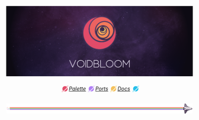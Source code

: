 <div class="banner">
  <center>
    <img src="assets/banner/voidbloom_banner.png"/>
  </center>
</div>
<div class="links">
  <style>
    .planet1 {
      width: 1.25em;
      height: 1.25em;
      vertical-align: -0.125em;
      --rings: #f27c92;
      --planet: #e24d6a;
      overflow: visible;
    }
    .planet2 {
      width: 1.25em;
      height: 1.25em;
      vertical-align: -0.125em;
      --rings: #cbA9fa;
      --planet: #b180f5;
      overflow: visible;
    }
    .planet3 {
      width: 1.25em;
      height: 1.25em;
      vertical-align: -0.125em;
      --rings: #f6d37e;
      --planet: #f4c15d;
      overflow: visible;
    }
    .planet4 {
      width: 1.25em;
      height: 1.25em;
      vertical-align: -0.125em;
      --rings: #58d9f4;
      --planet: #25bfea;
      overflow: visible;
    }
  </style>
  <center>
  <h6>
  <svg class="planet1" aria-hidden="true" viewBox="0 0 512 512">
    <path opacity=".4" fill="var(--rings)" d="M56.6 583.4C31.9 558.7 61.7 485.7 126.7 397.1C135.4 419 147.8 439.1 163 456.5C154.8 468.5 147.4 480.1 140.9 491C137.1 497.5 133.6 503.6 130.6 509.3C136.3 506.3 142.4 502.9 148.9 499C159.8 492.6 171.3 485.2 183.4 477C231 444.4 286.4 398.4 342.3 342.5C398.2 286.6 444.4 231.1 477 183.5C485.2 171.5 492.6 159.9 499 149C502.8 142.5 506.3 136.4 509.3 130.7C503.6 133.7 497.5 137.1 491 141C480.1 147.4 468.6 154.8 456.6 163C439.1 147.8 419 135.4 397.1 126.7C485.7 61.7 558.7 31.9 583.4 56.6C608.1 81.3 578.3 154.3 513.3 242.9C479.9 288.5 437.1 338.2 387.7 387.6C338.3 437 288.6 479.8 243 513.2C154.4 578.2 81.4 608 56.7 583.3z"/><path fill="var(--planet)" d="M242.9 513.3C266.7 522.8 292.7 528 320 528C434.9 528 528 434.9 528 320C528 292.8 522.8 266.8 513.3 242.9C479.9 288.5 437.1 338.2 387.7 387.6C338.3 437 288.6 479.8 243 513.2zM477 183.5C438.9 139.7 382.7 112 320 112C205.1 112 112 205.1 112 320C112 382.6 139.7 438.8 183.5 477C231.1 444.4 286.5 398.4 342.4 342.5C398.3 286.6 444.4 231.1 477 183.5z"/>
  </svg>
  <a href="https://www.google.com">Palette</a>
  <svg class="planet2" aria-hidden="true" viewBox="0 0 512 512">
    <path opacity=".4" fill="var(--rings)" d="M56.6 583.4C31.9 558.7 61.7 485.7 126.7 397.1C135.4 419 147.8 439.1 163 456.5C154.8 468.5 147.4 480.1 140.9 491C137.1 497.5 133.6 503.6 130.6 509.3C136.3 506.3 142.4 502.9 148.9 499C159.8 492.6 171.3 485.2 183.4 477C231 444.4 286.4 398.4 342.3 342.5C398.2 286.6 444.4 231.1 477 183.5C485.2 171.5 492.6 159.9 499 149C502.8 142.5 506.3 136.4 509.3 130.7C503.6 133.7 497.5 137.1 491 141C480.1 147.4 468.6 154.8 456.6 163C439.1 147.8 419 135.4 397.1 126.7C485.7 61.7 558.7 31.9 583.4 56.6C608.1 81.3 578.3 154.3 513.3 242.9C479.9 288.5 437.1 338.2 387.7 387.6C338.3 437 288.6 479.8 243 513.2C154.4 578.2 81.4 608 56.7 583.3z"/><path fill="var(--planet)" d="M242.9 513.3C266.7 522.8 292.7 528 320 528C434.9 528 528 434.9 528 320C528 292.8 522.8 266.8 513.3 242.9C479.9 288.5 437.1 338.2 387.7 387.6C338.3 437 288.6 479.8 243 513.2zM477 183.5C438.9 139.7 382.7 112 320 112C205.1 112 112 205.1 112 320C112 382.6 139.7 438.8 183.5 477C231.1 444.4 286.5 398.4 342.4 342.5C398.3 286.6 444.4 231.1 477 183.5z"/>
  </svg>
  <a href="https://www.google.com">Ports</a>
  <svg class="planet3" aria-hidden="true" viewBox="0 0 512 512">
    <path opacity=".4" fill="var(--rings)" d="M56.6 583.4C31.9 558.7 61.7 485.7 126.7 397.1C135.4 419 147.8 439.1 163 456.5C154.8 468.5 147.4 480.1 140.9 491C137.1 497.5 133.6 503.6 130.6 509.3C136.3 506.3 142.4 502.9 148.9 499C159.8 492.6 171.3 485.2 183.4 477C231 444.4 286.4 398.4 342.3 342.5C398.2 286.6 444.4 231.1 477 183.5C485.2 171.5 492.6 159.9 499 149C502.8 142.5 506.3 136.4 509.3 130.7C503.6 133.7 497.5 137.1 491 141C480.1 147.4 468.6 154.8 456.6 163C439.1 147.8 419 135.4 397.1 126.7C485.7 61.7 558.7 31.9 583.4 56.6C608.1 81.3 578.3 154.3 513.3 242.9C479.9 288.5 437.1 338.2 387.7 387.6C338.3 437 288.6 479.8 243 513.2C154.4 578.2 81.4 608 56.7 583.3z"/><path fill="var(--planet)" d="M242.9 513.3C266.7 522.8 292.7 528 320 528C434.9 528 528 434.9 528 320C528 292.8 522.8 266.8 513.3 242.9C479.9 288.5 437.1 338.2 387.7 387.6C338.3 437 288.6 479.8 243 513.2zM477 183.5C438.9 139.7 382.7 112 320 112C205.1 112 112 205.1 112 320C112 382.6 139.7 438.8 183.5 477C231.1 444.4 286.5 398.4 342.4 342.5C398.3 286.6 444.4 231.1 477 183.5z"/>
  </svg>
  <a href="https://www.google.com">Docs</a>
  <svg class="planet4" aria-hidden="true" viewBox="0 0 512 512">
    <path opacity=".4" fill="var(--rings)" d="M56.6 583.4C31.9 558.7 61.7 485.7 126.7 397.1C135.4 419 147.8 439.1 163 456.5C154.8 468.5 147.4 480.1 140.9 491C137.1 497.5 133.6 503.6 130.6 509.3C136.3 506.3 142.4 502.9 148.9 499C159.8 492.6 171.3 485.2 183.4 477C231 444.4 286.4 398.4 342.3 342.5C398.2 286.6 444.4 231.1 477 183.5C485.2 171.5 492.6 159.9 499 149C502.8 142.5 506.3 136.4 509.3 130.7C503.6 133.7 497.5 137.1 491 141C480.1 147.4 468.6 154.8 456.6 163C439.1 147.8 419 135.4 397.1 126.7C485.7 61.7 558.7 31.9 583.4 56.6C608.1 81.3 578.3 154.3 513.3 242.9C479.9 288.5 437.1 338.2 387.7 387.6C338.3 437 288.6 479.8 243 513.2C154.4 578.2 81.4 608 56.7 583.3z"/><path fill="var(--planet)" d="M242.9 513.3C266.7 522.8 292.7 528 320 528C434.9 528 528 434.9 528 320C528 292.8 522.8 266.8 513.3 242.9C479.9 288.5 437.1 338.2 387.7 387.6C338.3 437 288.6 479.8 243 513.2zM477 183.5C438.9 139.7 382.7 112 320 112C205.1 112 112 205.1 112 320C112 382.6 139.7 438.8 183.5 477C231.1 444.4 286.5 398.4 342.4 342.5C398.3 286.6 444.4 231.1 477 183.5z"/>
  </svg>
  </h6>
  </center>
</div>
  <img src="assets/dividers/rocket_line2.png"/>